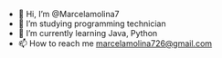 - 👋 Hi, I’m @Marcelamolina7
- 👀 I’m studying programming technician 
- 🌱 I’m currently learning Java, Python
- 📫 How to reach me marcelamolina726@gmail.com

<!---
Marcelamolina7/Marcelamolina7 is a ✨ special ✨ repository because its `README.md` (this file) appears on your GitHub profile.
You can click the Preview link to take a look at your changes.
--->
